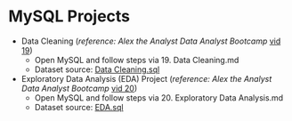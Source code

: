 # MySQL Projects

* Data Cleaning (*reference: Alex the Analyst Data Analyst Bootcamp* [vid 19](https://youtu.be/4UltKCnnnTA?feature=shared))
  * Open MySQL and follow steps via 19. Data Cleaning.md
  * Dataset source: [Data Cleaning.sql](https://github.com/AlexTheAnalyst/MySQL-YouTube-Series/blob/2fafcfb55511e089ab19aa1d5d542f138f68991a/Portfolio%20Project%20-%20Data%20Cleaning.sql)
* Exploratory Data Analysis (EDA) Project (*reference: Alex the Analyst Data Analyst Bootcamp* [vid 20](https://youtu.be/QYd-RtK58VQ?feature=shared))
  * Open MySQL and follow steps via 20. Exploratory Data Analysis.md
  * Dataset source: [EDA.sql](https://github.com/AlexTheAnalyst/MySQL-YouTube-Series/blob/2fafcfb55511e089ab19aa1d5d542f138f68991a/Portfolio%20Project%20-%20EDA.sql)
